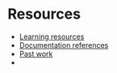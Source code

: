 # Resources

- [Learning resources](learning-resources.md)
- [Documentation references](doc-references.md)
- [Past work](past-work.md)
- 
